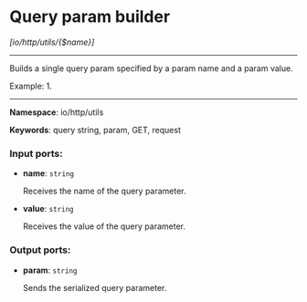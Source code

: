 # Query param builder

_[io/http/utils/{$name}]_

---

Builds a single query param specified by a param name and a param value.

Example:
1. 

---

__Namespace__: io/http/utils

__Keywords__: query string, param, GET, request

### Input ports:

* __name__: ` string `

    Receives the name of the query parameter.


* __value__: ` string `

    Receives the value of the query parameter.

### Output ports:

* __param__: ` string `

    Sends the serialized query parameter.

